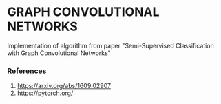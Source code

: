 # GRAPH CONVOLUTIONAL NETWORKS

Implementation of algorithm from paper "Semi-Supervised Classification with Graph Convolutional Networks"

### References 
1. https://arxiv.org/abs/1609.02907
2. https://pytorch.org/
